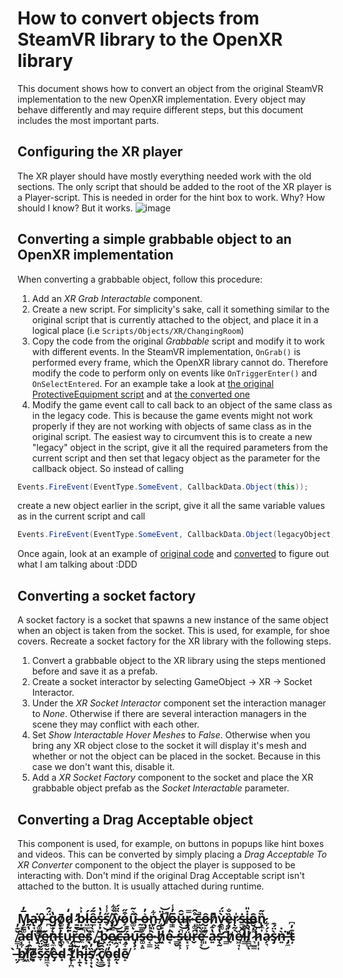 # How to convert objects from SteamVR library to the OpenXR library
This document shows how to convert an object from the original SteamVR implementation to the new OpenXR implementation. Every object may behave differently and may require different steps, but this document includes the most important parts.

## Configuring the XR player
The XR player should have mostly everything needed work with the old sections. The only script that should be added to the root of the XR player is a Player-script. This is needed in order for the hint box to work. Why? How should I know? But it works.
![image](https://user-images.githubusercontent.com/9552313/219685147-1dccf120-796c-4fad-bc14-7b6802ecfd73.png)

## Converting a simple grabbable object to an OpenXR implementation
When converting a grabbable object, follow this procedure:

1. Add an _XR Grab Interactable_ component.
2. Create a new script. For simplicity's sake, call it something similar to the original script that is currently attached to the object, and place it in a logical place (i.e `Scripts/Objects/XR/ChangingRoom`)
3. Copy the code from the original _Grabbable_ script and modify it to work with different events. In the SteamVR implementation, `OnGrab()` is performed every frame, which the OpenXR library cannot do. Therefore modify the code to perform only on events like `OnTriggerEnter()` and `OnSelectEntered`. For an example take a look at [the original ProtectiveEquipment script](/Assets/Scripts/Objects/ProtectiveClothing.cs) and at [the converted one](https://github.com/FarmasiaVR/farmasia-vr/blob/stagingxr/Assets/Scripts/Objects/XR/ChangingRoom/XRProtectiveClothing.cs)
4. Modify the game event call to call back to an object of the same class as in the legacy code. This is because the game events might not work properly if they are not working with objects of same class as in the original script. The easiest way to circumvent this is to create a new "legacy" object in the script, give it all the required parameters from the current script and then set that legacy object as the parameter for the callback object. So instead of calling 
```C#
Events.FireEvent(EventType.SomeEvent, CallbackData.Object(this));
```
create a new object earlier in the script, give it all the same variable values as in the current script and call
```C#
Events.FireEvent(EventType.SomeEvent, CallbackData.Object(legacyObject));
```
Once again, look at an example of [original code](/Assets/Scripts/Objects/ProtectiveClothing.cs) and [converted](https://github.com/FarmasiaVR/farmasia-vr/blob/stagingxr/Assets/Scripts/Objects/XR/ChangingRoom/XRProtectiveClothing.cs) to figure out what I am talking about :DDD

## Converting a socket factory

A socket factory is a socket that spawns a new instance of the same object when an object is taken from the socket. This is used, for example, for shoe covers. Recreate a socket factory for the XR library with the following steps.

1. Convert a grabbable object to the XR library using the steps mentioned before and save it as a prefab.
2. Create a socket interactor by selecting GameObject -> XR -> Socket Interactor.
3. Under the _XR Socket Interactor_ component set the interaction manager to _None_. Otherwise if there are several interaction managers in the scene they may conflict with each other.
4. Set _Show Interactable Hover Meshes_ to _False_. Otherwise when you bring any XR object close to the socket it will display it's mesh and whether or not the object can be placed in the socket. Because in this case we don't want this, disable it.
5. Add a _XR Socket Factory_ component to the socket and place the XR grabbable object prefab as the _Socket Interactable_ parameter.

## Converting a Drag Acceptable object
This component is used, for example, on buttons in popups like hint boxes and videos. This can be converted by simply placing a _Drag Acceptable To XR Converter_ component to the object the player is supposed to be interacting with. Don't mind if the original Drag Acceptable script isn't attached to the button. It is usually attached during runtime.

## **M̴̡̳͚̅̓a̴̢̘̤͘y̶͚͇͇̑ ̴̪̈́̂g̷̫̜̔ͅō̸͚̱̦d̷͔̰̱̒ ̷̱̱̓b̷͙̱̍͐ĺ̵͖̲ͅê̷̲͂́ṣ̵͕̓̔s̸̞̋̾͑ ̸̡͊̀͋ỳ̴̏̈́͜͜o̷̗͒̋u̵͚͂͛͂ͅ ̴̰̫͍̀ọ̶̡͛̓n̵̬͋ ̸̜̙̓̈͝y̸̙̦͆̚̚o̶̟̅̓̾ŭ̶̖̑͜r̷̡̤̿ ̴̩͚̪̊̑c̶͖̭̄̚ô̶̮̙͍ṋ̷͊͆v̵̯͚̀̈́ȅ̴̝̟̐r̷̨̰̞̍ṡ̶̼̮̯i̶̜̰̇̎ȏ̵̮̣n̷̢̼͎̏͂ ̸͇̩̝̌͊̓à̵͔́d̵͎̯͍̔͂́v̵̡͠e̷̬͈̋ǹ̶̢̼͓͐̄t̵̨̬̾̇̀u̵͉͑̓́r̵͉͈̃͝e̴̼̚ṣ̷͉̌,̸̭̏̀̍ ̵̡̢̠̆͐b̴̛̖͝e̷̘̿̾̐c̶̘̃á̷̄͊ͅu̵̡̧͕͠s̵͚̣͍̿e̷͔̳͗̍̇ ̴̮̤̯̀̎͑ẖ̸͖̆̑e̴̘̒ ̶͇̬̀̿͘s̶͓̟͕̚ǘ̴͓̠̹͋͆r̶̬̚e̵̜̞̐̈́͜ ̸͈͊a̵͍̔͊s̵̨̛̰̔͒ ̴͇̄͑ḣ̸̞̈́̊ȅ̸͖̘͎l̶̳̽͊͝l̸̳̺̀̀͝ͅ ̷͉̲̳͌͝h̷̩͎͎͗a̷̗͉͐́͋s̷̡̀̈́͊ǹ̶͍̇͘'̶̡̼̓ț̵͊̓͆ ̶̤̗̀b̸̼͋l̸̨͙͖̃̕͝e̸̛̦͉͊͑s̷̞͂̌̈́š̸͖̼͉͌͗ȅ̶̡d̴͓̾͆ ̴̢̛̹̪̋̈́t̸̲͋͠h̴̛̩̱̃͘ͅi̶̢̟̊s̸̛̜̟̏̓ͅ ̷̖͔̈́̔͜ĉ̸̢͇̑̃o̴̥̘͙̒̈́͝d̴̰́̂͋ͅe̸̝͊͋**
